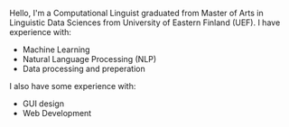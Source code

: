 Hello, I'm a Computational Linguist graduated from Master of Arts in Linguistic Data Sciences from University of Eastern Finland (UEF).
I have experience with:
- Machine Learning
- Natural Language Processing (NLP)
- Data processing and preperation

I also have some experience with:
- GUI design
- Web Development
